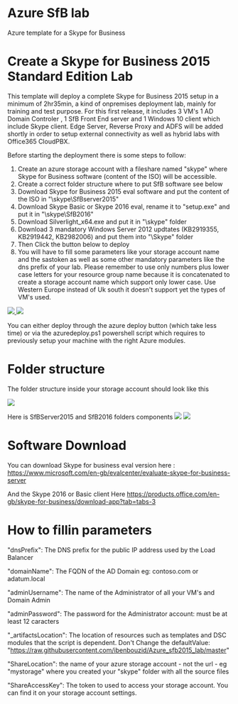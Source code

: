 # Azure SfB lab
Azure template for a Skype for Business

# Create a Skype for Business 2015 Standard Edition Lab

This template will deploy a complete Skype for Business 2015 setup in a minimum of 2hr35min, a kind of onpremises deployment lab, mainly for training and test purpose. 
For this first release, it includes 3 VM's 1 AD Domain Controler , 1 SfB Front End server and 1 Windows 10 client which include Skype client. Edge Server, Reverse Proxy and ADFS will be added shortly in order to setup external connectivity as well as hybrid labs with Office365 CloudPBX.

Before starting the deployment there is some steps to follow:

1. Create an azure storage account with a fileshare named "skype" where Skype for Business software (content of the ISO) will be accessible.
2. Create a correct folder structure where to put SfB software see below
3. Download Skype for Business 2015 eval software and put the content of the ISO in "\skype\SfBserver2015\"
4. Download Skype Basic or Skype 2016 eval, rename it to "setup.exe" and put it in "\skype\SfB2016\"
5. Download Silverlight_x64.exe and put it in "\skype" folder
6. Download 3 mandatory Windows Server 2012 updtates (KB2919355, KB2919442, KB2982006) and put them into "\Skype" folder
7. Then Click the button below to deploy
8. You will have to fill some parameters like your storage account name and the sastoken as well as some other mandatory parameters like the dns prefix of your lab. Please remember to use only numbers plus lower case letters for your resource group name because it is concatenated to create a storage account name which support only lower case. Use Western Europe instead of Uk south it doesn't support yet the types of VM's used.


<a href="https://portal.azure.com/#create/Microsoft.Template/uri/https%3A%2F%2Fraw.githubusercontent.com%2Fibenbouzid%2FSkypeforBusiness_lab_V1%2Fmaster%2Fazuredeploy.json" target="_blank">
    <img src="http://azuredeploy.net/deploybutton.png"/>
</a>

<a href="http://armviz.io/#/?load=https%3A%2F%2Fraw.githubusercontent.com%2Fibenbouzid%2FSkypeforBusiness_lab_V1%2Fmaster%2Fazuredeploy.json" target="_blank">
    <img src="http://armviz.io/visualizebutton.png"/>
</a>

You can either deploy through the azure deploy button (which take less time) or via the azuredeploy.ps1 powershell script which requires to previously setup your machine with the right Azure modules.

# Folder structure
The folder structure inside your storage account should look like this

<a >
<img src="https://raw.githubusercontent.com/ibenbouzid/SkypeforBusiness_lab_V1/master/images/FolderStructure.jpg"/>
</a>


Here is SfBServer2015 and SfB2016 folders components
<a >
<img src="https://raw.githubusercontent.com/ibenbouzid/SkypeforBusiness_lab_V1/master/images/SfBServer2015.jpg"/>
<img src="https://raw.githubusercontent.com/ibenbouzid/SkypeforBusiness_lab_V1/master/images/SfB2016.jpg"/>
</a>

# Software Download

You can download Skype for business eval version here :
https://www.microsoft.com/en-gb/evalcenter/evaluate-skype-for-business-server

And the Skype 2016 or Basic client Here
https://products.office.com/en-gb/skype-for-business/download-app?tab=tabs-3

# How to fillin parameters

 "dnsPrefix":  The DNS prefix for the public IP address used by the Load Balancer

 "domainName": The FQDN of the AD Domain eg: contoso.com or adatum.local
     
 "adminUsername": The name of the Administrator of all your VM's and Domain Admin
     
 "adminPassword": The password for the Administrator account: must be at least 12 caracters
    
"_artifactsLocation":  The location of resources such as templates and DSC modules that the script is dependent. Don't Change the defaultValue: "https://raw.githubusercontent.com/ibenbouzid/Azure_sfb2015_lab/master"
   
 "ShareLocation": the name of your azure storage account - not the url - eg "mystorage" where you created your "skype" folder with all the source files 
 
 "ShareAccessKey": The token to used to access your storage account. You can find it on your storage account settings.

